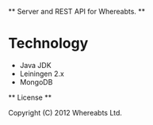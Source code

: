 
** Server and REST API for Whereabts. **

# Technology

- Java JDK
- Leiningen 2.x
- MongoDB

** License **

Copyright (C) 2012 Whereabts Ltd.